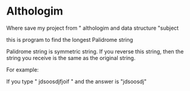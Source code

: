 # Althologim
Where save my project from " althologim and data structure "subject

this is program to find the longest Palidrome string

Palidrome string is symmetric string. If you reverse this string, then the string you receive is the same as the original string.  

For example:

If you type " jdsoosdjfjoif " and the answer is "jdsoosdj"
